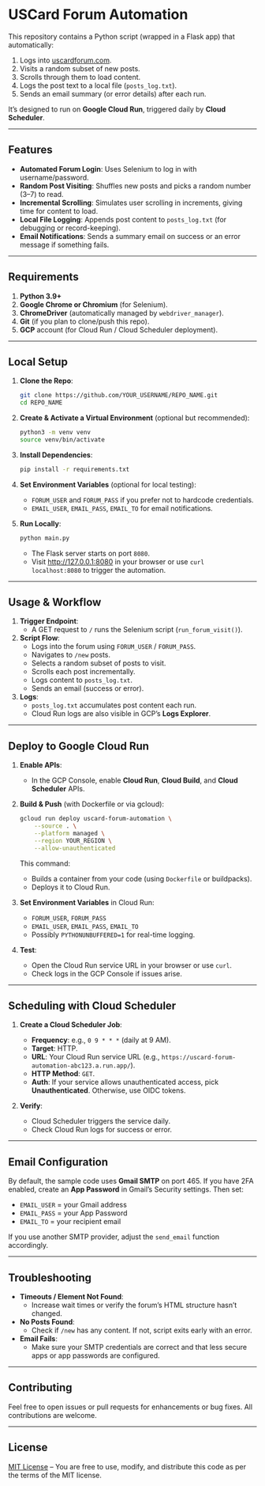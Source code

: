 # USCard Forum Automation

This repository contains a Python script (wrapped in a Flask app) that automatically:

1. Logs into [uscardforum.com](https://www.uscardforum.com/).  
2. Visits a random subset of new posts.  
3. Scrolls through them to load content.  
4. Logs the post text to a local file (`posts_log.txt`).  
5. Sends an email summary (or error details) after each run.  

It’s designed to run on **Google Cloud Run**, triggered daily by **Cloud Scheduler**.

---

## Features

- **Automated Forum Login**: Uses Selenium to log in with username/password.  
- **Random Post Visiting**: Shuffles new posts and picks a random number (3–7) to read.  
- **Incremental Scrolling**: Simulates user scrolling in increments, giving time for content to load.  
- **Local File Logging**: Appends post content to `posts_log.txt` (for debugging or record-keeping).  
- **Email Notifications**: Sends a summary email on success or an error message if something fails.

---

## Requirements

1. **Python 3.9+**  
2. **Google Chrome or Chromium** (for Selenium).  
3. **ChromeDriver** (automatically managed by `webdriver_manager`).  
4. **Git** (if you plan to clone/push this repo).  
5. **GCP** account (for Cloud Run / Cloud Scheduler deployment).

---

## Local Setup

1. **Clone the Repo**:
   ```bash
   git clone https://github.com/YOUR_USERNAME/REPO_NAME.git
   cd REPO_NAME
   ```

2. **Create & Activate a Virtual Environment** (optional but recommended):
   ```bash
   python3 -m venv venv
   source venv/bin/activate
   ```

3. **Install Dependencies**:
   ```bash
   pip install -r requirements.txt
   ```

4. **Set Environment Variables** (optional for local testing):
   - `FORUM_USER` and `FORUM_PASS` if you prefer not to hardcode credentials.
   - `EMAIL_USER`, `EMAIL_PASS`, `EMAIL_TO` for email notifications.

5. **Run Locally**:
   ```bash
   python main.py
   ```
   - The Flask server starts on port `8080`.  
   - Visit <http://127.0.0.1:8080> in your browser or use `curl localhost:8080` to trigger the automation.

---

## Usage & Workflow

1. **Trigger Endpoint**:  
   - A GET request to `/` runs the Selenium script (`run_forum_visit()`).
2. **Script Flow**:
   - Logs into the forum using `FORUM_USER` / `FORUM_PASS`.
   - Navigates to `/new` posts.
   - Selects a random subset of posts to visit.
   - Scrolls each post incrementally.
   - Logs content to `posts_log.txt`.
   - Sends an email (success or error).
3. **Logs**:
   - `posts_log.txt` accumulates post content each run.
   - Cloud Run logs are also visible in GCP’s **Logs Explorer**.

---

## Deploy to Google Cloud Run

1. **Enable APIs**:  
   - In the GCP Console, enable **Cloud Run**, **Cloud Build**, and **Cloud Scheduler** APIs.

2. **Build & Push** (with Dockerfile or via gcloud):
   ```bash
   gcloud run deploy uscard-forum-automation \
       --source . \
       --platform managed \
       --region YOUR_REGION \
       --allow-unauthenticated
   ```
   This command:
   - Builds a container from your code (using `Dockerfile` or buildpacks).
   - Deploys it to Cloud Run.

3. **Set Environment Variables** in Cloud Run:
   - `FORUM_USER`, `FORUM_PASS`
   - `EMAIL_USER`, `EMAIL_PASS`, `EMAIL_TO`
   - Possibly `PYTHONUNBUFFERED=1` for real-time logging.

4. **Test**:  
   - Open the Cloud Run service URL in your browser or use `curl`.  
   - Check logs in the GCP Console if issues arise.

---

## Scheduling with Cloud Scheduler

1. **Create a Cloud Scheduler Job**:
   - **Frequency**: e.g., `0 9 * * *` (daily at 9 AM).  
   - **Target**: HTTP.  
   - **URL**: Your Cloud Run service URL (e.g., `https://uscard-forum-automation-abc123.a.run.app/`).  
   - **HTTP Method**: `GET`.  
   - **Auth**: If your service allows unauthenticated access, pick **Unauthenticated**. Otherwise, use OIDC tokens.

2. **Verify**:
   - Cloud Scheduler triggers the service daily.
   - Check Cloud Run logs for success or error.

---

## Email Configuration

By default, the sample code uses **Gmail SMTP** on port 465. If you have 2FA enabled, create an **App Password** in Gmail’s Security settings. Then set:
- `EMAIL_USER` = your Gmail address  
- `EMAIL_PASS` = your App Password  
- `EMAIL_TO`   = your recipient email

If you use another SMTP provider, adjust the `send_email` function accordingly.

---

## Troubleshooting

- **Timeouts / Element Not Found**:  
  - Increase wait times or verify the forum’s HTML structure hasn’t changed.  
- **No Posts Found**:  
  - Check if `/new` has any content. If not, script exits early with an error.  
- **Email Fails**:  
  - Make sure your SMTP credentials are correct and that less secure apps or app passwords are configured.

---

## Contributing

Feel free to open issues or pull requests for enhancements or bug fixes. All contributions are welcome.

---

## License

[MIT License](LICENSE) – You are free to use, modify, and distribute this code as per the terms of the MIT license.
